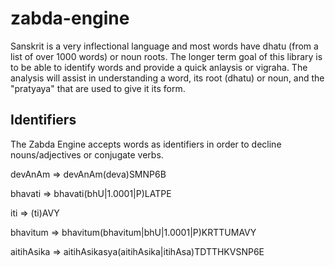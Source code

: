 # zabda-engine
Sanskrit is a very inflectional language and most words have dhatu (from a list of over 1000 words) or noun roots. The longer term goal of this library is to be able to identify words and provide a quick anlaysis or vigraha. The analysis will assist in understanding a word, its root (dhatu) or noun, and the "pratyaya" that are used to give it its form.

## Identifiers
The Zabda Engine accepts words as identifiers in order to decline nouns/adjectives or conjugate verbs. 

devAnAm => devAnAm(deva)SMNP6B

bhavati => bhavati(bhU|1.0001|P)LATPE

iti => (ti)AVY

bhavitum => bhavitum(bhavitum|bhU|1.0001|P)KRTTUMAVY

aitihAsika => aitihAsikasya(aitihAsika|itihAsa)TDTTHKVSNP6E

